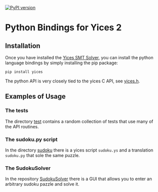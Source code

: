 [![PyPI version](https://badge.fury.io/py/yices.svg)](https://badge.fury.io/py/yices)

#  Python Bindings for Yices 2

## Installation

Once you have installed the [Yices SMT Solver](http://yices.csl.sri.com/), you can install
the python language bindings by simply installing the pip package:
```
pip install yices
```

The python API is very closely tied to the yices C API, see [yices.h](https://github.com/SRI-CSL/yices2/blob/master/src/include/yices.h).

## Examples of Usage

### The tests

The directory [test](https://github.com/SRI-CSL/yices2/tree/master/src/bindings/python/test) contains a random collection
of tests that use many of the API routines.

### The sudoku.py script

In the directory [sudoku](https://github.com/SRI-CSL/yices2/tree/master/src/bindings/python/sudoku) there is a 
yices script `sudoku.ys` and a translation `sudoku.py` that sole the same puzzle.

### The SudokuSolver 

In the repository [SudokuSolver](https://github.com/SRI-CSL/SudokuSolver) there is a GUI that allows you to 
enter an arbitrary sudoku pazzle and solve it.

